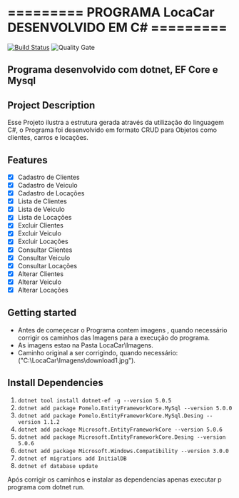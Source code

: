 # ========= PROGRAMA LocaCar DESENVOLVIDO EM C# =========

[![Build Status](https://travis-ci.org/condessalovelace/mavenquickstart.svg?branch=master)](https://travis-ci.org/condessalovelace/mavenquickstart) ![Quality Gate](https://sonarcloud.io/api/project_badges/measure?project=br.com%3Amavenquickstart&metric=alert_status)

## Programa desenvolvido com dotnet, EF Core e Mysql

## Project Description

Esse Projeto ilustra a estrutura gerada através da utilização do linguagem C#, o Programa foi desenvolvido em formato CRUD para Objetos como clientes, carros e locações.

## Features

- [x] Cadastro de Clientes
- [x] Cadastro de Veiculo
- [x] Cadastro de Locações
- [x] Lista de Clientes
- [x] Lista de Veiculo
- [x] Lista de Locações
- [x] Excluir Clientes
- [x] Excluir Veiculo
- [x] Excluir Locações
- [x] Consultar Clientes
- [x] Consultar Veiculo
- [x] Consultar Locações
- [x] Alterar Clientes
- [x] Alterar Veiculo
- [x] Alterar Locações

## Getting started

- Antes de começecar o Programa contem imagens , quando necessário corrigir os caminhos das Imagens para a execução do programa.
- As imagens estao na Pasta LocaCar\Imagens.
- Caminho original a ser corrigindo, quando necessário:("C:\\LocaCar\\Imagens\\download1.jpg").

## Install Dependencies

1. `dotnet tool install dotnet-ef -g --version 5.0.5`
2. `dotnet add package Pomelo.EntityFrameworkCore.MySql --version 5.0.0`
3. `dotnet add package Pomelo.EntityFrameworkCore.MySql.Desing --version 1.1.2`
4. `dotnet add package Microsoft.EntityFrameworkCore --version 5.0.6`
5. `dotnet add package Microsoft.EntityFrameworkCore.Desing --version 5.0.6`
6. `dotnet add package Microsoft.Windows.Compatibility --version 3.0.0`
7. `dotnet ef migrations add InitialDB`
8. `dotnet ef database update`

Após corrigir os caminhos e instalar as dependencias apenas executar p programa com dotnet run.

